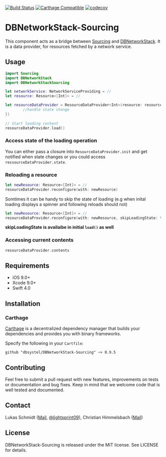 [![Build Status](https://travis-ci.org/dbsystel/DBNetworkStack-Sourcing.svg?branch=develop)](https://travis-ci.org/dbsystel/DBNetworkStack-Sourcing)
[![Carthage Compatible](https://img.shields.io/badge/Carthage-compatible-4BC51D.svg?style=flat)](https://github.com/Carthage/Carthage)
[![codecov](https://codecov.io/gh/dbsystel/DBNetworkStack-Sourcing/branch/develop/graph/badge.svg)](https://codecov.io/gh/dbsystel/DBNetworkStack-Sourcing)

# DBNetworkStack-Sourcing

This component acts as a bridge between [Sourcing](https://github.com/lightsprint09/Sourcing) and [DBNetworkStack](https://github.com/dbsystel/DBNetworkStack). It is a data provider, for resources fetched by a network service. 

## Usage
```swift
import Sourcing
import DBNetworkStack
import DBNetworkStackSourcing

let networkService: NetworkServiceProviding = //
let resource: Resource<[Int]> = //

let resourceDataProvider = ResourceDataProvider<Int>(resource: resource, networkService: networkService, whenStateChanges: { state in
        //handle state change
})
        
// Start loading content
resourceDataProvider.load()
```

### Access state of the loading operation
You can either pass a closure into `ResourceDataProvider.init` and get notified when state changes or you could access `ressourceDataProvider.state`.

### Reloading a resource
```swift
let newResource: Resource<[Int]> = //
resourceDataProvider.reconfigure(with: newResource)
```

Somtimes it can be handy to skip the state of loading (e.g when inital loading displays a spinner and following reloads should not)
```swift
let newResource: Resource<[Int]> = //
resourceDataProvider.reconfigure(with: newResource, skipLoadingState: true)
```
**skipLoadingState is availaibe in initial `load()` as well**

### Accessing current contents
```swift
resourceDataProvider.contents
```

## Requirements
- iOS 9.0+
- Xcode 9.0+
- Swift 4.0

## Installation

### Carthage

[Carthage](https://github.com/Carthage/Carthage) is a decentralized dependency manager that builds your dependencies and provides you with binary frameworks.

Specify the following in your `Cartfile`:

```ogdl
github "dbsystel/DBNetworkStack-Sourcing" ~> 0.9.5
```
## Contributing
Feel free to submit a pull request with new features, improvements on tests or documentation and bug fixes. Keep in mind that we welcome code that is well tested and documented.

## Contact
Lukas Schmidt ([Mail](mailto:lukas.la.schmidt@deutschebahn.com), [@lightsprint09](https://twitter.com/lightsprint09)), 
Christian Himmelsbach ([Mail](mailto:christian.himmelsbach@deutschebahn.com))

## License
DBNetworkStack-Sourcing is released under the MIT license. See LICENSE for details.
